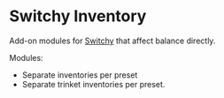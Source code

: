 # Switchy Inventory

Add-on modules for [Switchy](https://modrinth.com/mod/switchy) that affect balance directly.

Modules:
- Separate inventories per preset
- Separate trinket inventories per preset.
